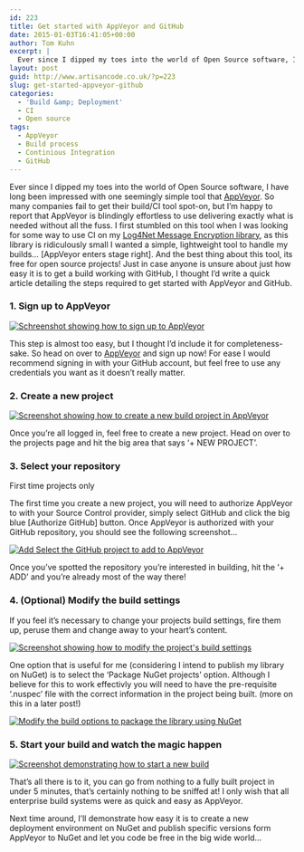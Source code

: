 ```yaml
---
id: 223
title: Get started with AppVeyor and GitHub
date: 2015-01-03T16:41:05+00:00
author: Tom Kuhn
excerpt: |
  Ever since I dipped my toes into the world of Open Source software, I have long been impressed with one seemingly simple tool that <a href="http://www.appveyor.com/" title="AppVeyor home page.">AppVeyor</a>. So many companies fail to get their build/CI tool spot-on, but I'm happy to report that AppVeyor is blindingly effortless to use delivering exactly what is needed without all the fuss. I first stumbled on this tool when I was looking for some way to use CI on my <a href="http://www.nuget.org/packages/Log4Net.MessageEncryptor/" title="Log4Net Message encryption on NuGet">Log4Net Message Encryption library</a>, as this library is ridiculously small I wanted a simple, lightweight tool to handle my builds... [AppVeyor enters stage right]. And the best thing about this tool, its free for open source projects! Just in case anyone is unsure about just how easy it is to get a build working with GitHub, I thought I'd write a quick article detailing the steps required to get started with AppVeyor and GitHub.
layout: post
guid: http://www.artisancode.co.uk/?p=223
slug: get-started-appveyor-github
categories:
  - 'Build &amp; Deployment'
  - CI
  - Open source
tags:
  - AppVeyor
  - Build process
  - Continious Integration
  - GitHub
---
```

Ever since I dipped my toes into the world of Open Source software, I have long been impressed with one seemingly simple tool that [AppVeyor](http://www.appveyor.com/ "AppVeyor home page."). So many companies fail to get their build/CI tool spot-on, but I&#8217;m happy to report that AppVeyor is blindingly effortless to use delivering exactly what is needed without all the fuss. I first stumbled on this tool when I was looking for some way to use CI on my [Log4Net Message Encryption library](http://www.nuget.org/packages/Log4Net.MessageEncryptor/ "Log4Net Message encryption on NuGet"), as this library is ridiculously small I wanted a simple, lightweight tool to handle my builds&#8230; [AppVeyor enters stage right]. And the best thing about this tool, its free for open source projects! Just in case anyone is unsure about just how easy it is to get a build working with GitHub, I thought I&#8217;d write a quick article detailing the steps required to get started with AppVeyor and GitHub.


### 1. Sign up to AppVeyor

<a href="http://i0.wp.com/www.artisancode.co.uk/wp-content/uploads/2015/01/2015-01-03_15h56_48.png" rel="lightbox" ><img src="http://i0.wp.com/www.artisancode.co.uk/wp-content/uploads/2015/01/2015-01-03_15h56_48.png?fit=739%2C685" alt="Schreenshot showing how to sign up to AppVeyor" class="aligncenter size-full wp-image-229" srcset="http://i0.wp.com/www.artisancode.co.uk/wp-content/uploads/2015/01/2015-01-03_15h56_48.png?w=739 739w, http://i0.wp.com/www.artisancode.co.uk/wp-content/uploads/2015/01/2015-01-03_15h56_48.png?w=300 300w" sizes="(max-width: 739px) 100vw, 739px" data-recalc-dims="1" /></a> <a href="http://www.artisancode.co.uk/wp-content/uploads/2015/01/2015-01-03_15h41_15.png" rel="lightbox" ></a>

This step is almost too easy, but I thought I&#8217;d include it for completeness-sake. So head on over to [AppVeyor](http://www.appveyor.com/ "AppVeyor home page.") and sign up now! For ease I would recommend signing in with your GitHub account, but feel free to use any credentials you want as it doesn&#8217;t really matter.

### 2. Create a new project

<a href="http://i0.wp.com/www.artisancode.co.uk/wp-content/uploads/2015/01/2015-01-03_15h41_15.png" rel="lightbox" ><img src="http://i0.wp.com/www.artisancode.co.uk/wp-content/uploads/2015/01/2015-01-03_15h41_15.png?fit=767%2C360" alt="Screenshot showing how to create a new build project in AppVeyor" class="aligncenter size-full wp-image-225" srcset="http://i0.wp.com/www.artisancode.co.uk/wp-content/uploads/2015/01/2015-01-03_15h41_15.png?w=767 767w, http://i0.wp.com/www.artisancode.co.uk/wp-content/uploads/2015/01/2015-01-03_15h41_15.png?w=300 300w" sizes="(max-width: 767px) 100vw, 767px" data-recalc-dims="1" /></a>

Once you&#8217;re all logged in, feel free to create a new project. Head on over to the projects page and hit the big area that says &#8216;+ NEW PROJECT&#8217;.

### 3. Select your repository

<div class="panel panel-info">
  <div class="panel-heading">
    <p class="panel-title">First time projects only</p>
  </div>

  <div class="panel-body">
    The first time you create a new project, you will need to authorize AppVeyor to with your Source Control provider, simply select GitHub and click the big blue [Authorize GitHub] button. Once AppVeyor is authorized with your GitHub repository, you should see the following screenshot&#8230;
  </div>
</div>

<a href="http://i2.wp.com/www.artisancode.co.uk/wp-content/uploads/2015/01/2015-01-03_15h41_30.png" rel="lightbox" ><img src="http://i2.wp.com/www.artisancode.co.uk/wp-content/uploads/2015/01/2015-01-03_15h41_30.png?fit=767%2C387" alt="Add Select the GitHub project to add to AppVeyor" class="aligncenter size-full wp-image-226" srcset="http://i2.wp.com/www.artisancode.co.uk/wp-content/uploads/2015/01/2015-01-03_15h41_30.png?w=767 767w, http://i2.wp.com/www.artisancode.co.uk/wp-content/uploads/2015/01/2015-01-03_15h41_30.png?w=300 300w" sizes="(max-width: 767px) 100vw, 767px" data-recalc-dims="1" /></a>

Once you&#8217;ve spotted the repository you&#8217;re interested in building, hit the &#8216;+ ADD&#8217; and you&#8217;re already most of the way there!

### 4. (Optional) Modify the build settings

If you feel it&#8217;s necessary to change your projects build settings, fire them up, peruse them and change away to your heart&#8217;s content.

<a href="http://i2.wp.com/www.artisancode.co.uk/wp-content/uploads/2015/01/2015-01-03_16h36_45.png" rel="lightbox" ><img src="http://i2.wp.com/www.artisancode.co.uk/wp-content/uploads/2015/01/2015-01-03_16h36_45.png?fit=811%2C162" alt="Screenshot showing how to modify the project&#039;s build settings" class="aligncenter size-full wp-image-236" srcset="http://i2.wp.com/www.artisancode.co.uk/wp-content/uploads/2015/01/2015-01-03_16h36_45.png?w=811 811w, http://i2.wp.com/www.artisancode.co.uk/wp-content/uploads/2015/01/2015-01-03_16h36_45.png?w=300 300w" sizes="(max-width: 811px) 100vw, 811px" data-recalc-dims="1" /></a>

One option that is useful for me (considering I intend to publish my library on NuGet) is to select the &#8216;Package NuGet projects&#8217; option. Although I believe for this to work effectivly you will need to have the pre-requisite &#8216;.nuspec&#8217; file with the correct information in the project being built. (more on this in a later post!)

<a href="http://i2.wp.com/www.artisancode.co.uk/wp-content/uploads/2015/01/2015-01-03_15h42_42.png" rel="lightbox" ><img src="http://i2.wp.com/www.artisancode.co.uk/wp-content/uploads/2015/01/2015-01-03_15h42_42.png?fit=767%2C760" alt="Modify the build options to package the library using NuGet" class="aligncenter size-full wp-image-228" srcset="http://i2.wp.com/www.artisancode.co.uk/wp-content/uploads/2015/01/2015-01-03_15h42_42.png?w=767 767w, http://i2.wp.com/www.artisancode.co.uk/wp-content/uploads/2015/01/2015-01-03_15h42_42.png?w=150 150w, http://i2.wp.com/www.artisancode.co.uk/wp-content/uploads/2015/01/2015-01-03_15h42_42.png?w=300 300w" sizes="(max-width: 767px) 100vw, 767px" data-recalc-dims="1" /></a>

### 5. Start your build and watch the magic happen

<a href="http://i2.wp.com/www.artisancode.co.uk/wp-content/uploads/2015/01/2015-01-03_15h41_52.png" rel="lightbox" ><img src="http://i2.wp.com/www.artisancode.co.uk/wp-content/uploads/2015/01/2015-01-03_15h41_52.png?fit=767%2C202" alt="Screenshot demonstrating how to start a new build" class="aligncenter size-full wp-image-227" srcset="http://i2.wp.com/www.artisancode.co.uk/wp-content/uploads/2015/01/2015-01-03_15h41_52.png?w=767 767w, http://i2.wp.com/www.artisancode.co.uk/wp-content/uploads/2015/01/2015-01-03_15h41_52.png?w=300 300w" sizes="(max-width: 767px) 100vw, 767px" data-recalc-dims="1" /></a>

That&#8217;s all there is to it, you can go from nothing to a fully built project in under 5 minutes, that&#8217;s certainly nothing to be sniffed at! I only wish that all enterprise build systems were as quick and easy as AppVeyor.

Next time around, I&#8217;ll demonstrate how easy it is to create a new deployment environment on NuGet and publish specific versions form AppVeyor to NuGet and let you code be free in the big wide world&#8230;
